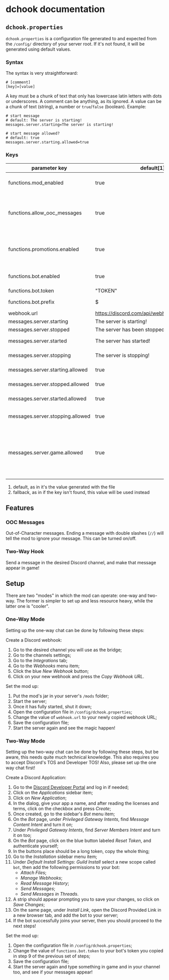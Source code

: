 # dchook documentation

## `dchook.properties`

`dchook.properties` is a configuration file generated to and expected from the `/config/` directory of your server root. If it's not found, it will be generated using default values.

### Syntax

The syntax is very straightforward:

```properties
# [comment]
[key]=[value]
```

A key must be a chunk of text that only has lowercase latin letters with dots or underscores. A comment can be anything, as its ignored. A value can be a chunk of text (string), a number or `true`/`false` (boolean). Example:

```properties
# start message
# default: The server is starting!
messages.server.starting=The server is starting!

# start message allowed?
# default: true
messages.server.starting.allowed=true
```

### Keys

| parameter key | default[1] | fallback[2] | use |
| --- | --- | --- | --- |
| functions.mod_enabled | true | false | enables/disables the mod's functionality |
| functions.allow_ooc_messages | true | false | allow players to be ignored from proxying if their message ends with double slashes? |
| functions.promotions.enabled | true | false | are tips and hints/promotion embeds allowed to be sent to Discord |
| functions.bot.enabled | true | false | is two-way chat (the bot) enabled? |
| functions.bot.token | "TOKEN" | (blank string) | bot token |
| functions.bot.prefix | $ | $ | bot command prefix |
| webhook.url | <https://discord.com/api/webhooks/000/ABCDEF> | (blank string) | url of webhook |
| messages.server.starting | The server is starting! | messages.server.starting | start message |
| messages.server.stopped | The server has been stopped! | messages.server.stopped | stop message |
| messages.server.started | The server has started! | messages.server.started | opened/fully started message |
| messages.server.stopping | The server is stopping! | messages.server.stopping | stopping message |
| messages.server.starting.allowed | true | false | start message allowed? |
| messages.server.stopped.allowed | true | false | stop message allowed? |
| messages.server.started.allowed | true | false | opened/fully started message |
| messages.server.stopping.allowed | true | false | stopping message allowed? |
| messages.server.game.allowed | true | false | default leave/join, advancement and death messages allowed? (currently not functional) |

1. default, as in it's the value generated with the file
2. fallback, as in if the key isn't found, this value will be used instead

## Features

### OOC Messages

Out-of-Character messages. Ending a message with double slashes (`//`) will tell the mod to ignore your message. This can be turned on/off.

### Two-Way Hook

Send a message in the desired Discord channel, and make that message appear in game!

## Setup

There are two "modes" in which the mod can operate: one-way and two-way. The former is simpler to set up and less resource heavy, while the latter one is "cooler".

### One-Way Mode

Setting up the one-way chat can be done by following these steps:

Create a Discord webhook:

1. Go to the desired channel you will use as the bridge;
2. Go to the channels settings;
3. Go to the *Integrations* tab;
4. Go to the *Webhooks* menu item;
5. Click the blue *New Webhook* button;
6. Click on your new webhook and press the *Copy Webhook URL*.

Set the mod up:

1. Put the mod's jar in your server's `/mods` folder;
2. Start the server;
3. Once it has fully started, shut it down;
4. Open the configuration file in `/config/dchook.properties`;
5. Change the value of `webhook.url` to your newly copied webhook URL;
6. Save the configuration file;
7. Start the server again and see the magic happen!

### Two-Way Mode

Setting up the two-way chat can be done by following these steps, but be aware, this needs quite much technical knowledge. This also requires you to accept Discord's TOS and Developer TOS! Also, please set up the one way chat first!

Create a Discord Application:

1. Go to the [Discord Developer Portal](https://discord.com/developers/applications) and log in if needed;
2. Click on the *Applications* sidebar item;
3. Click on *New Application*;
4. In the dialog, give your app a name, and after reading the licenses and terms, click on the checkbox and press *Create*;
5. Once created, go to the sidebar's *Bot* menu item;
6. On the *Bot* page, under *Privileged Gateway Intents*, find *Message Content Intent* and turn it on;
7. Under *Privileged Gateway Intents*, find *Server Members Intent* and turn it on too;
8. On the *Bot* page, click on the blue button labeled *Reset Token*, and authenticate yourself;
9. In the buttons place should be a long token, copy the whole thing;
10. Go to the *Installation* sidebar menu item;
11. Under *Default Install Settings*: *Guild Install* select a new scope called `bot`, then add the following permissions to your bot:
    * *Attach Files*;
    * *Manage Webhooks*;
    * *Read Message History*;
    * *Send Messages*;
    * *Send Messages in Threads*.
12. A strip should appear prompting you to save your changes, so click on *Save Changes*;
13. On the same page, under *Install Link*, open the Discord Provided Link in a new browser tab, and add the bot to your server;
14. If the bot successfully joins your server, then you should proceed to the next steps!

Set the mod up:

1. Open the configuration file in `/config/dchook.properties`;
2. Change the value of `functions.bot.token` to your bot's token you copied in step 9 of the previous set of steps;
3. Save the configuration file;
4. Start the server again and type something in game and in your channel too, and see if your messages appear!